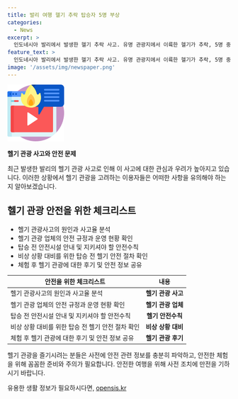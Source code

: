 ```yaml
---
title: 발리 여행 헬기 추락 탑승자 5명 부상
categories:
  - News
excerpt: >
  인도네시아 발리에서 발생한 헬기 추락 사고. 유명 관광지에서 이륙한 헬기가 추락, 5명 중 사망자 없이 탑승자들은 생존. 구조 관계자는 모두 치료 중이라 밝혔으며, 항공운송국은 사고에 대한 조사를 진행 중. 발리 여행사 사이트에는 다양한 헬기 관광 상품이 안내되고 있음. (150자)
feature_text: >
  인도네시아 발리에서 발생한 헬기 추락 사고. 유명 관광지에서 이륙한 헬기가 추락, 5명 중 사망자 없이 탑승자들은 생존. 구조 관계자는 모두 치료 중이라 밝혔으며, 항공운송국은 사고에 대한 조사를 진행 중. 발리 여행사 사이트에는 다양한 헬기 관광 상품이 안내되고 있음. (150자)
image: '/assets/img/newspaper.png'
---
```


<p><img src="/assets/img/news.png" alt="rentncar 속보" /></p>

<p><b>헬기 관광 사고와 안전 문제</b></p>

<p data-ke-size="size16">최근 발생한 발리의 헬기 관광 사고로 인해 이 사고에 대한 관심과 우려가 높아지고 있습니다. 이러한 상황에서 헬기 관광을 고려하는 이용자들은 어떠한 사항을 유의해야 하는지 알아보겠습니다.</p>

<h2 data-ke-size="size26">헬기 관광 안전을 위한 체크리스트</h2>

<ul>
  <li>헬기 관광사고의 원인과 사고율 분석</li>
  <li>헬기 관광 업체의 안전 규정과 운영 현황 확인</li>
  <li>탑승 전 안전시설 안내 및 지키셔야 할 안전수칙</li>
  <li>비상 상황 대비를 위한 탑승 전 헬기 안전 절차 확인</li>
  <li>체험 후 헬기 관광에 대한 후기 및 안전 정보 공유</li>
</ul>

<table>
<thead>
<tr>
<th>안전을 위한 체크리스트</th>
<th>내용</th>
</tr>
</thead>
<tbody>
<tr>
<td>헬기 관광사고의 원인과 사고율 분석</td>
<td style="text-align: center; height: 17px;"><b>헬기 관광 사고</b></td>
</tr>
<tr>
<td>헬기 관광 업체의 안전 규정과 운영 현황 확인</td>
<td style="text-align: center; height: 17px;"><b>헬기 관광 업체</b></td>
</tr>
<tr>
<td>탑승 전 안전시설 안내 및 지키셔야 할 안전수칙</td>
<td style="text-align: center; height: 17px;"><b>헬기 안전수칙</b></td>
</tr>
<tr>
<td>비상 상황 대비를 위한 탑승 전 헬기 안전 절차 확인</td>
<td style="text-align: center; height: 17px;"><b>비상 상황 대비</b></td>
</tr>
<tr>
<td>체험 후 헬기 관광에 대한 후기 및 안전 정보 공유</td>
<td style="text-align: center; height: 17px;"><b>헬기 관광 후기</b></td>
</tr>
</tbody>
</table>

<p data-ke-size="size16">헬기 관광을 즐기시려는 분들은 사전에 안전 관련 정보를 충분히 파악하고, 안전한 체험을 위해 꼼꼼한 준비와 주의가 필요합니다. 안전한 여행을 위해 사전 조치에 만전을 기하시기 바랍니다.</p>
유용한 생활 정보가 필요하시다면, <a href="https://opensis.kr" rel="dofollow">opensis.kr</a>


